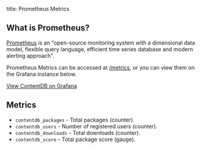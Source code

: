 title: Prometheus Metrics

## What is Prometheus?

[Prometheus](https://prometheus.io) is an "open-source monitoring system with a
dimensional data model, flexible query language, efficient time series database
and modern alerting approach".

Prometheus Metrics can be accessed at [/metrics](/metrics), or you can view them
on the Grafana instance below.

<p>
    <a class="btn btn-primary" href="https://monitor.rubenwardy.com/d/3ELzFy3Wz/contentdb">
        View ContentDB on Grafana
    </a>
</p>

## Metrics

* `contentdb_packages` - Total packages (counter).
* `contentdb_users` - Number of registered users (counter).
* `contentdb_downloads` - Total downloads (counter).
* `contentdb_score` - Total package score (gauge).
